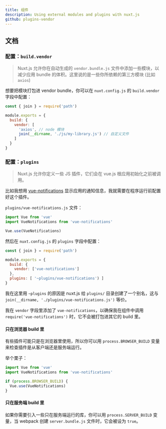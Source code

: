 ```yaml
---
title: 组件
description: Using external modules and plugins with nuxt.js
github: plugins-vendor
---
```


## 文档

### 配置：`build.vendor`

> Nuxt.js 允许你在自动生成的 `vendor.bundle.js` 文件中添加一些模块，以减少应用 bundle 的体积。这里说的是一些你所依赖的第三方模块 (比如 `axios`)

想要把模块打包进 vendor bundle，你可以在 `nuxt.config.js` 的 `build.vendor` 字段中配置：

```js
const { join } = require('path')

module.exports = {
  build: {
    vendor: [
      'axios', // node 模块
      join(__dirname, './js/my-library.js') // 自定义文件
    ]
  }
}
```

### 配置：`plugins`

> Nuxt.js 允许你定义一些 JS 插件，它们会在 vue.js 根应用初始化之前被调用。

比如我想用 [vue-notifications](https://github.com/se-panfilov/vue-notifications) 显示应用的通知信息，我就需要在程序运行前配置好这个插件。

`plugins/vue-notifications.js` 文件：

```js
import Vue from 'vue'
import VueNotifications from 'vue-notifications'

Vue.use(VueNotifications)
```

然后在 `nuxt.config.js` 的 `plugins` 字段中配置：

```js
const { join } = require('path')

module.exports = {
  build: {
    vendor: ['vue-notifications']
  },
  plugins: [ '~plugins/vue-notifications') ]
}
```

我在这里用 `~plugins` 的原因是 nuxt.js 给 `plugins/` 目录创建了一个别名，这与 `join(__dirname, './plugins/vue-notifications.js')` 等价。

我在 `vendor` 字段里添加了 `vue-notifications`，以确保我在组件中调用 `require('vue-notifications')` 时，它不会被打包进其它的 build 里。

#### 只在浏览器 build 里

有些插件可能只是在浏览器里使用，所以你可以用 `process.BROWSER_BUILD` 变量来检查插件是从客户端还是服务端运行。

举个栗子：
```js
import Vue from 'vue'
import VueNotifications from 'vue-notifications'

if (process.BROWSER_BUILD) {
  Vue.use(VueNotifications)
}
```

#### 只在服务端 build 里

如果你需要引入一些只在服务端运行的库，你可以用 `process.SERVER_BUILD` 变量，当 webpack 创建 `server.bundle.js` 文件时，它会被设为 `true`。
